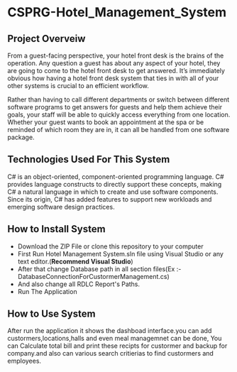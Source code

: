 # CSPRG-Hotel_Management_System
<h2>Project Overveiw</h2>
From a guest-facing perspective, your hotel front desk is the brains of the operation.
Any question a guest has about any aspect of your hotel, they are going to come to the hotel front desk to get answered. 
It’s immediately obvious how having a hotel front desk system that ties in with all of your other systems is crucial to an efficient workflow.<br>

Rather than having to call different departments or switch between different software programs to get answers for guests and help them achieve their goals, 
your staff will be able to quickly access everything from one location.
Whether your guest wants to book an appointment at the spa or be reminded of which room they are in, it can all be handled from one software package.<br>

<h2>Technologies Used For This System</h2>
C# is an object-oriented, component-oriented programming language. 
C# provides language constructs to directly support these concepts, making C# a natural language in which to create and use software components. 
Since its origin, C# has added features to support new workloads and emerging software design practices.<br>

<h2>How to Install System</h2>
<ul>
  <li>Download the ZIP File or clone this repository to your computer</li>
  <li>First Run Hotel Management System.sln file using Visual Studio or any text editor.(<b>Recommend Visual Studio</b>)</li>
  <li>After that change Database path in all section files(Ex :- DatabaseConnectionForCustormerManagement.cs)
  <li>And also change all RDLC Report's Paths.
  <li>Run The Application</li>
 </ul>
 
 <h2>How to Use System</h2>
 After run the application it shows the dashboad interface.you can add custormers,locations,halls and even meal managemnet can be done,
 You can Calculate total bill and print these recipts for custormer and backup for company.and also can various search critierias to find custormers and employees.
